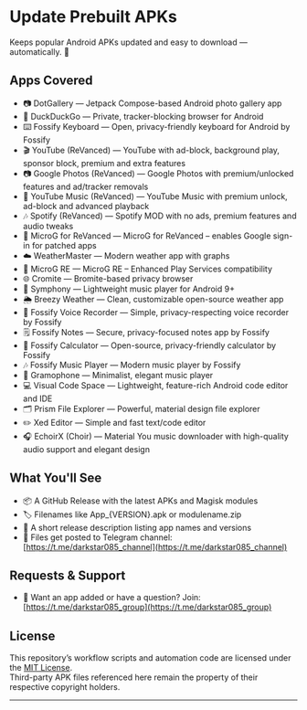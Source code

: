 # Update Prebuilt APKs

Keeps popular Android APKs updated and easy to download — automatically. 🚀

## Apps Covered

- 📷 DotGallery — Jetpack Compose-based Android photo gallery app
- 🦆 DuckDuckGo — Private, tracker-blocking browser for Android
- ⌨️ Fossify Keyboard — Open, privacy-friendly keyboard for Android by Fossify
- 🎬 YouTube (ReVanced) — YouTube with ad-block, background play, sponsor block, premium and extra features
- 📷 Google Photos (ReVanced) — Google Photos with premium/unlocked features and ad/tracker removals
- 🎵 YouTube Music (ReVanced) — YouTube Music with premium unlock, ad-block and advanced playback
- 🎶 Spotify (ReVanced) — Spotify MOD with no ads, premium features and audio tweaks
- 🧩 MicroG for ReVanced — MicroG for ReVanced – enables Google sign-in for patched apps
- ☁️ WeatherMaster — Modern weather app with graphs
- 🧩 MicroG RE — MicroG RE – Enhanced Play Services compatibility
- 🌐 Cromite — Bromite-based privacy browser
- 🎼 Symphony — Lightweight music player for Android 9+
- 🌦️ Breezy Weather — Clean, customizable open-source weather app
- 🎤 Fossify Voice Recorder — Simple, privacy-respecting voice recorder by Fossify
- 🗒️ Fossify Notes — Secure, privacy-focused notes app by Fossify
- 🧮 Fossify Calculator — Open-source, privacy-friendly calculator by Fossify
- 🎶 Fossify Music Player — Modern music player by Fossify
- 🎼 Gramophone — Minimalist, elegant music player
- 💻 Visual Code Space — Lightweight, feature-rich Android code editor and IDE
- 🗂️ Prism File Explorer — Powerful, material design file explorer
- ✏️ Xed Editor — Simple and fast text/code editor
- 🎧 EchoirX (Choir) — Material You music downloader with high-quality audio support and elegant design

## What You'll See

- 📦 A GitHub Release with the latest APKs and Magisk modules
- 🏷️ Filenames like App\_{VERSION}.apk or modulename.zip
- 📝 A short release description listing app names and versions
- 📲 Files get posted to Telegram channel: [https://t.me/darkstar085_channel](https://t.me/darkstar085_channel)

## Requests & Support

- 💬 Want an app added or have a question? Join: [https://t.me/darkstar085_group](https://t.me/darkstar085_group)


## License

This repository’s workflow scripts and automation code are licensed under the [MIT License](./LICENSE).  
Third-party APK files referenced here remain the property of their respective copyright holders.

---